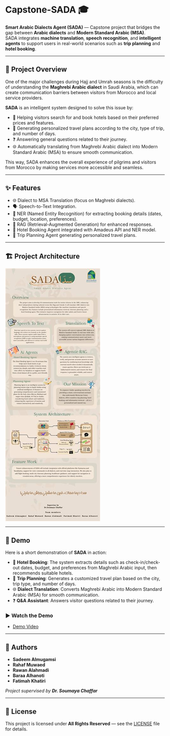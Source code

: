# Capstone-SADA 🎓

**Smart Arabic Dialects Agent (SADA)** — Capstone project that bridges the gap between **Arabic dialects** and **Modern Standard Arabic (MSA)**.  
SADA integrates **machine translation**, **speech recognition**, and **intelligent agents** to support users in real-world scenarios such as **trip planning** and **hotel booking**.  

---

## 📖 Project Overview

One of the major challenges during Hajj and Umrah seasons is the difficulty of understanding the **Maghrebi Arabic dialect** in Saudi Arabia, which can create communication barriers between visitors from Morocco and local service providers.  

**SADA** is an intelligent system designed to solve this issue by:  
- 🏨 Helping visitors search for and book hotels based on their preferred prices and features.  
- 🧳 Generating personalized travel plans according to the city, type of trip, and number of days.  
- ❓ Answering general questions related to their journey.  
- 🌐 Automatically translating from Maghrebi Arabic dialect into Modern Standard Arabic (MSA) to ensure smooth communication.  

This way, SADA enhances the overall experience of pilgrims and visitors from Morocco by making services more accessible and seamless.  

---

## ✨ Features

- 🌐 Dialect to MSA Translation (focus on Maghrebi dialects).  
- 🗣️ Speech-to-Text Integration.  
- 🧠 NER (Named Entity Recognition) for extracting booking details (dates, budget, location, preferences).  
- 🔎 RAG (Retrieval-Augmented Generation) for enhanced responses.  
- 🏨 Hotel Booking Agent integrated with Amadeus API and NER model.  
- 🧳 Trip Planning Agent generating personalized travel plans.  

---

## 🏗️ Project Architecture

![Architecture Diagram](architecture.png)  

---

## 🎥 Demo

Here is a short demonstration of **SADA** in action:  

- 🏨 **Hotel Booking**: The system extracts details such as check-in/check-out dates, budget, and preferences from Maghrebi Arabic input, then recommends suitable hotels.  
- 🧳 **Trip Planning**: Generates a customized travel plan based on the city, trip type, and number of days.  
- 🌐 **Dialect Translation**: Converts Maghrebi Arabic into Modern Standard Arabic (MSA) for smooth communication.  
- ❓ **Q&A Assistant**: Answers visitor questions related to their journey.  

### ▶️ Watch the Demo  
- [Demo Video](sada_demo.mp4) 
---

## 👥 Authors

- **Sadeem Almugamsi**  
- **Rahaf Muwaed**  
- **Rawan Alahmadi**  
- **Baraa Alhanoti**  
- **Fatimah Khatiri**  

*Project supervised by **Dr. Soumaya Chaffar***  

---

## 📄 License

This project is licensed under **All Rights Reserved** — see the [LICENSE](LICENSE) file for details.  
